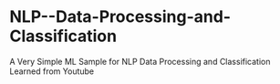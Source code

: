 # NLP--Data-Processing-and-Classification
A Very Simple ML Sample for NLP Data Processing and Classification
Learned from Youtube
